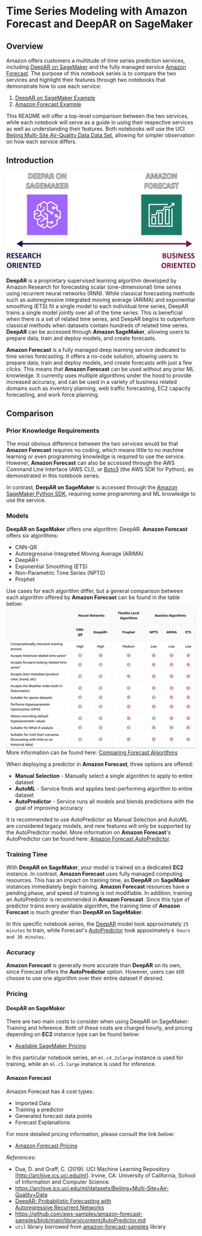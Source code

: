 # Time Series Modeling with Amazon Forecast and DeepAR on SageMaker
## Overview
Amazon offers customers a multitude of time series prediction services, including [DeepAR on SageMaker](https://docs.aws.amazon.com/sagemaker/latest/dg/deepar.html) and the fully managed service [Amazon Forecast](https://aws.amazon.com/forecast/). The purpose of this notebook series is to compare the two services and highlight their features through two notebooks that demonstrate how to use each service:
 1. [DeepAR on SageMaker Example](./deepar_example.ipynb)
 2. [Amazon Forecast Example](./forecast_example.ipynb)
 
 This README will offer a top-level comparison between the two services, while each notebook will serve as a guide in using their respective services as well as understanding their features. Both notebooks will use the UCI [Beijing Multi-Site Air-Quality Data Data Set](https://archive.ics.uci.edu/ml/datasets/Beijing+Multi-Site+Air-Quality+Data), allowing for simpler observation on how each service differs. 

## Introduction
 ![DeepAR vs Amazon Forecast Comparison Graphic](./images/readme_1.png)
 
**DeepAR** is a proprietary supervised learning algorithm developed by Amazon Research for forecasting scalar (one-dimensional) time series using recurrent neural networks (RNN). While classical forecasting methods such as autoregressive integrated moving average (ARIMA) and exponential smoothing (ETS) fit a single model to each individual time series, DeepAR trains a single model jointly over all of the time series. This is beneficial when there is a set of related time series, and DeepAR begins to outperform classical methods when datasets contain hundreds of related time series. **DeepAR** can be accessed through **Amazon SageMaker**, allowing users to prepare data, train and deploy models, and create forecasts.

**Amazon Forecast** is a fully managed deep learning service dedicated to time series forecasting. It offers a no-code solution, allowing users to prepare data, train and deploy models, and create forecasts with just a few clicks. This means that **Amazon Forecast** can be used without any prior ML knowledge. It currently uses multiple algorithms under the hood to provide increased accuracy, and can be used in a variety of business related domains such as inventory planning, web traffic forecasting, EC2 capacity forecasting, and work force planning.

## Comparison
### Prior Knowledge Requirements
The most obvious difference between the two services would be that **Amazon Forecast** requires no coding, which means little to no machine learning or even programming knowledge is required to use the service. However, **Amazon Forecast** can also be accessed through the AWS Command Line Interface (AWS CLI), or [Boto3](https://aws.amazon.com/sdk-for-python/) (the AWS SDK for Python), as demonstrated in this notebook series. 

In contrast, **DeepAR on SageMaker** is accessed through the [Amazon SageMaker Python SDK](https://sagemaker.readthedocs.io/en/stable/), requiring some programming and ML knowledge to use the service.
### Models

**DeepAR on SageMaker** offers one algorithm: DeepAR. **Amazon Forecast** offers six algorithms:
 - CNN-QR
 - Autoregressive Integrated Moving Average (ARIMA)
 - DeepAR+
 - Exponential Smoothing (ETS)
 - Non-Parametric Time Series (NPTS)
 - Prophet

Use cases for each algorithm differ, but a general comparison between each algorithm offered by **Amazon Forecast** can be found in the table below:
![Amazon Forecast Algorithms Comparison Table](./images/readme_2.png)
More information can be found here: [Comparing Forecast Algorithms](https://docs.aws.amazon.com/forecast/latest/dg/aws-forecast-choosing-recipes.html#comparing-algos)

When deploying a predictor in **Amazon Forecast**, three options are offered:
- **Manual Selection** - Manually select a single algorithm to apply to entire dataset
- **AutoML** - Service finds and applies best-performing algorithm to entire dataset
- **AutoPredictor** - Service runs all models and blends predictions with the goal of improving accuracy

It is recommended to use AutoPredictor as Manual Selection and AutoML are considered legacy models, and new features will only be supported by the AutoPredictor model. More information on **Amazon Forecast**'s AutoPredictor can be found here: [Amazon Forecast AutoPredictor](https://github.com/aws-samples/amazon-forecast-samples/blob/main/library/content/AutoPredictor.md).

### Training Time
With **DeepAR on SageMaker**, your model is trained on a dedicated **EC2** instance. In contrast, **Amazon Forecast** uses fully managed computing resources. This has an impact on training time, as **DeepAR**  on **SageMaker** instances immediately begin training. **Amazon Forecast** resources have a pending phase, and speed of training is not modifiable. In addition, training an AutoPredictor is recommended in **Amazon Forecast**. Since this type of predictor trains every available algorithm, the training time of **Amazon Forecast** is much greater than **DeepAR on SageMaker**. 

In this specific notebook series, the [DeepAR](./deepar_example.ipynb) model took approximately `25 minutes` to train, while Forecast's [AutoPredictor](./forecast_example.ipynb) took appoximately `6 hours and 30 minutes`.
### Accuracy
**Amazon Forecast** is generally more accurate than **DeepAR** on its own, since Forecast offers the **AutoPredictor** option. However, users can still choose to use one algorithm over their entire dataset if desired. 
### Pricing
#### DeepAR on SageMaker
There are two main costs to consider when using DeepAR on SageMaker: Training and Inference. Both of these costs are charged hourly, and pricing depending on **EC2** instance type can be found below:
 - [Available SageMaker Pricing](https://aws.amazon.com/sagemaker/pricing/)
 
In this particular notebook series, an `ml.c4.2xlarge` instance is used for training, while an `ml.c5.large` instance is used for inference.
#### Amazon Forecast
Amazon Forecast has 4 cost types:
 - Imported Data
 - Training a predictor
 - Generated forecast data points
 - Forecast Explanations

For more detailed pricing information, please consult the link below:
 - [Amazon Forecast Pricing](https://aws.amazon.com/forecast/pricing/)
 
 
*References:*
- Dua, D. and Graff, C. (2019). UCI Machine Learning Repository [http://archive.ics.uci.edu/ml]. Irvine, CA: University of California, School of Information and Computer Science.
- https://archive.ics.uci.edu/ml/datasets/Beijing+Multi-Site+Air-Quality+Data
- [DeepAR: Probabilistic Forecasting with  
Autoregressive Recurrent Networks](https://arxiv.org/pdf/1704.04110.pdf)
- https://github.com/aws-samples/amazon-forecast-samples/blob/main/library/content/AutoPredictor.md
- `util` library borrowed from [amazon-forecast-samples](https://github.com/aws-samples/amazon-forecast-samples) library
